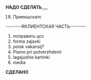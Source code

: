 ________НАДО СДЕЛАТЬ___________

18. Приекшскатс

--------RКЛИЕНТСКАЯ ЧАСТЬ--------
1. поправить цсс
2. forma zajavki
3. poisk vakansij?
4. Pismo pri potverzhdenii
5. lagajushie kartinki
6. media

________СДЕЛАНО________
